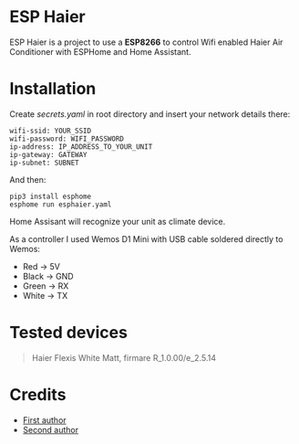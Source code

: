 # ESP Haier
ESP Haier is a project to use a **ESP8266** to control Wifi enabled Haier Air Conditioner with ESPHome and Home Assistant.

# Installation
Create *secrets.yaml* in root directory and insert your network details there:
```
wifi-ssid: YOUR_SSID
wifi-password: WIFI_PASSWORD
ip-address: IP_ADDRESS_TO_YOUR_UNIT
ip-gateway: GATEWAY
ip-subnet: SUBNET
```
And then:
```
pip3 install esphome
esphome run esphaier.yaml
```

Home Assisant will recognize your unit as climate device.

As a controller I used Wemos D1 Mini with USB cable soldered directly to Wemos:
- Red   -> 5V
- Black -> GND
- Green -> RX
- White -> TX

# Tested devices
> Haier Flexis White Matt, firmare R_1.0.00/e_2.5.14
# Credits
* [First author](https://github.com/MiguelAngelLV/esphaier)
* [Second author](https://github.com/albetaCOM/esp-haier)
